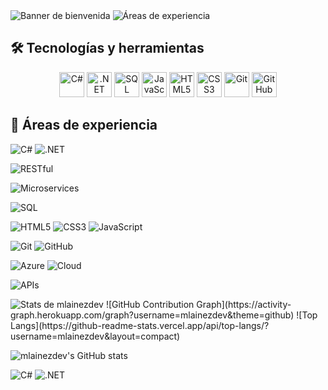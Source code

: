   <picture>
    <source srcset="https://res.cloudinary.com/dmydsvqhk/image/upload/v1748145712/banner_noche_bi2fky.png" media="(prefers-color-scheme: dark)">
    <source srcset="https://res.cloudinary.com/dmydsvqhk/image/upload/v1748145712/BANNER_DIA_pi3td7.png" media="(prefers-color-scheme: light)">
    <img src="https://res.cloudinary.com/dmydsvqhk/image/upload/v1748145712/BANNER_DIA_pi3td7.png" alt="Banner de bienvenida">
  </picture>

  <picture>
    <source srcset="https://res.cloudinary.com/dmydsvqhk/image/upload/v1748219495/Areas_noche_recorte_crg7jv.png" media="(prefers-color-scheme: dark)">
    <source srcset="https://res.cloudinary.com/dmydsvqhk/image/upload/v1748219495/Areas_dia_Recorte_gkx19g.png" media="(prefers-color-scheme: light)">
    <img src="https://res.cloudinary.com/dmydsvqhk/image/upload/v1748219495/Areas_dia_Recorte_gkx19g.png" alt="Áreas de experiencia">
  </picture>

## 🛠️ Tecnologías y herramientas

<p align="center">
  <img src="https://cdn.jsdelivr.net/gh/devicons/devicon/icons/csharp/csharp-original.svg" alt="C#" height="40" />
  <img src="https://cdn.jsdelivr.net/gh/devicons/devicon/icons/dot-net/dot-net-original.svg" alt=".NET" height="40" />
  <img src="https://cdn.jsdelivr.net/gh/devicons/devicon/icons/sqlite/sqlite-original.svg" alt="SQL" height="40" />
  <img src="https://cdn.jsdelivr.net/gh/devicons/devicon/icons/javascript/javascript-original.svg" alt="JavaScript" height="40" />
  <img src="https://cdn.jsdelivr.net/gh/devicons/devicon/icons/html5/html5-original.svg" alt="HTML5" height="40" />
  <img src="https://cdn.jsdelivr.net/gh/devicons/devicon/icons/css3/css3-original.svg" alt="CSS3" height="40" />
  <img src="https://cdn.jsdelivr.net/gh/devicons/devicon/icons/git/git-original.svg" alt="Git" height="40" />
  <img src="https://cdn.jsdelivr.net/gh/devicons/devicon/icons/github/github-original.svg" alt="GitHub" height="40" />
</p>

## 🚀 Áreas de experiencia

<!-- Backend con C# y .NET -->
![C#](https://img.shields.io/badge/C%23-239120?style=for-the-badge&logo=c-sharp&logoColor=white)
![.NET](https://img.shields.io/badge/.NET-512BD4?style=for-the-badge&logo=dotnet&logoColor=white)

<!-- APIs RESTful -->
![RESTful](https://img.shields.io/badge/RESTful-API-6DB33F?style=for-the-badge&logo=rest&logoColor=white)

<!-- Microservicios -->
![Microservices](https://img.shields.io/badge/Microservices-Architecture-blueviolet?style=for-the-badge&logo=microgen&logoColor=white)

<!-- SQL -->
![SQL](https://img.shields.io/badge/SQL-003B57?style=for-the-badge&logo=sqlite&logoColor=white)

<!-- Web: HTML, CSS, JS -->
![HTML5](https://img.shields.io/badge/HTML5-E34F26?style=for-the-badge&logo=html5&logoColor=white)
![CSS3](https://img.shields.io/badge/CSS3-1572B6?style=for-the-badge&logo=css3&logoColor=white)
![JavaScript](https://img.shields.io/badge/JavaScript-F7DF1E?style=for-the-badge&logo=javascript&logoColor=black)

<!-- Git y GitHub -->
![Git](https://img.shields.io/badge/Git-F05032?style=for-the-badge&logo=git&logoColor=white)
![GitHub](https://img.shields.io/badge/GitHub-181717?style=for-the-badge&logo=github&logoColor=white)

<!-- Azure y nube -->
![Azure](https://img.shields.io/badge/Azure-0078D4?style=for-the-badge&logo=azure-devops&logoColor=white)
![Cloud](https://img.shields.io/badge/Cloud-Computing-00C7B7?style=for-the-badge&logo=cloudflare&logoColor=white)

<!-- Servicios externos / APIs de terceros -->
![APIs](https://img.shields.io/badge/3rd%20Party%20APIs-Integration-FF9800?style=for-the-badge&logo=plug&logoColor=white)

<picture>
  <source srcset="https://github-readme-stats.vercel.app/api?username=mlainezdev&theme=dark" media="(prefers-color-scheme: dark)" />
  <source srcset="https://github-readme-stats.vercel.app/api?username=mlainezdev&theme=default" media="(prefers-color-scheme: light)" />
  <img src="https://github-readme-stats.vercel.app/api?username=mlainezdev&theme=default" alt="Stats de mlainezdev" />
</picture>
![GitHub Contribution Graph](https://activity-graph.herokuapp.com/graph?username=mlainezdev&theme=github)
![Top Langs](https://github-readme-stats.vercel.app/api/top-langs/?username=mlainezdev&layout=compact)

![mlainezdev's GitHub stats](https://github-readme-stats.vercel.app/api?username=mlainezdev&show_icons=true&theme=radical)

![C#](https://img.shields.io/badge/C%23-239120?style=for-the-badge&logo=c-sharp&logoColor=white)
![.NET](https://img.shields.io/badge/.NET-512BD4?style=for-the-badge&logo=dotnet&logoColor=white)
<!--
**mlainezdev/mlainezdev** is a ✨ _special_ ✨ repository because its `README.md` (this file) appears on your GitHub profile.

Here are some ideas to get you started:

- 🔭 I’m currently working on ...
- 🌱 I’m currently learning ...
- 👯 I’m looking to collaborate on ...
- 🤔 I’m looking for help with ...
- 💬 Ask me about ...
- 📫 How to reach me: ...
- 😄 Pronouns: ...
- ⚡ Fun fact: ...
-->
